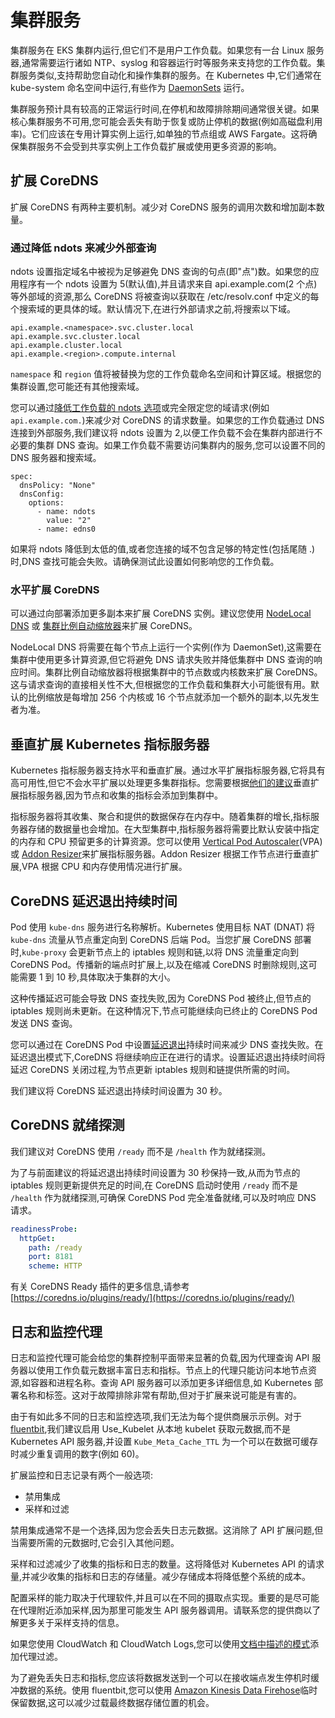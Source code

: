 # 集群服务

集群服务在 EKS 集群内运行,但它们不是用户工作负载。如果您有一台 Linux 服务器,通常需要运行诸如 NTP、syslog 和容器运行时等服务来支持您的工作负载。集群服务类似,支持帮助您自动化和操作集群的服务。在 Kubernetes 中,它们通常在 kube-system 命名空间中运行,有些作为 [DaemonSets](https://kubernetes.io/docs/concepts/workloads/controllers/daemonset/) 运行。

集群服务预计具有较高的正常运行时间,在停机和故障排除期间通常很关键。如果核心集群服务不可用,您可能会丢失有助于恢复或防止停机的数据(例如高磁盘利用率)。它们应该在专用计算实例上运行,如单独的节点组或 AWS Fargate。这将确保集群服务不会受到共享实例上工作负载扩展或使用更多资源的影响。

## 扩展 CoreDNS

扩展 CoreDNS 有两种主要机制。减少对 CoreDNS 服务的调用次数和增加副本数量。

### 通过降低 ndots 来减少外部查询

ndots 设置指定域名中被视为足够避免 DNS 查询的句点(即"点")数。如果您的应用程序有一个 ndots 设置为 5(默认值),并且请求来自 api.example.com(2 个点)等外部域的资源,那么 CoreDNS 将被查询以获取在 /etc/resolv.conf 中定义的每个搜索域的更具体的域。默认情况下,在进行外部请求之前,将搜索以下域。

```
api.example.<namespace>.svc.cluster.local
api.example.svc.cluster.local
api.example.cluster.local
api.example.<region>.compute.internal
```

`namespace` 和 `region` 值将被替换为您的工作负载命名空间和计算区域。根据您的集群设置,您可能还有其他搜索域。

您可以通过[降低工作负载的 ndots 选项](https://kubernetes.io/docs/concepts/services-networking/dns-pod-service/#pod-dns-config)或完全限定您的域请求(例如 `api.example.com.`)来减少对 CoreDNS 的请求数量。如果您的工作负载通过 DNS 连接到外部服务,我们建议将 ndots 设置为 2,以便工作负载不会在集群内部进行不必要的集群 DNS 查询。如果工作负载不需要访问集群内的服务,您可以设置不同的 DNS 服务器和搜索域。

```
spec:
  dnsPolicy: "None"
  dnsConfig:
    options:
      - name: ndots
        value: "2"
      - name: edns0
```

如果将 ndots 降低到太低的值,或者您连接的域不包含足够的特定性(包括尾随 .)时,DNS 查找可能会失败。请确保测试此设置如何影响您的工作负载。

### 水平扩展 CoreDNS

可以通过向部署添加更多副本来扩展 CoreDNS 实例。建议您使用 [NodeLocal DNS](https://kubernetes.io/docs/tasks/administer-cluster/nodelocaldns/) 或 [集群比例自动缩放器](https://github.com/kubernetes-sigs/cluster-proportional-autoscaler)来扩展 CoreDNS。

NodeLocal DNS 将需要在每个节点上运行一个实例(作为 DaemonSet),这需要在集群中使用更多计算资源,但它将避免 DNS 请求失败并降低集群中 DNS 查询的响应时间。集群比例自动缩放器将根据集群中的节点数或内核数来扩展 CoreDNS。这与请求查询的直接相关性不大,但根据您的工作负载和集群大小可能很有用。默认的比例缩放是每增加 256 个内核或 16 个节点就添加一个额外的副本,以先发生者为准。

## 垂直扩展 Kubernetes 指标服务器

Kubernetes 指标服务器支持水平和垂直扩展。通过水平扩展指标服务器,它将具有高可用性,但它不会水平扩展以处理更多集群指标。您需要根据[他们的建议](https://kubernetes-sigs.github.io/metrics-server/#scaling)垂直扩展指标服务器,因为节点和收集的指标会添加到集群中。

指标服务器将其收集、聚合和提供的数据保存在内存中。随着集群的增长,指标服务器存储的数据量也会增加。在大型集群中,指标服务器将需要比默认安装中指定的内存和 CPU 预留更多的计算资源。您可以使用 [Vertical Pod Autoscaler](https://github.com/kubernetes/autoscaler/tree/master/vertical-pod-autoscaler)(VPA)或 [Addon Resizer](https://github.com/kubernetes/autoscaler/tree/master/addon-resizer)来扩展指标服务器。Addon Resizer 根据工作节点进行垂直扩展,VPA 根据 CPU 和内存使用情况进行扩展。

## CoreDNS 延迟退出持续时间

Pod 使用 `kube-dns` 服务进行名称解析。Kubernetes 使用目标 NAT (DNAT) 将 `kube-dns` 流量从节点重定向到 CoreDNS 后端 Pod。当您扩展 CoreDNS 部署时,`kube-proxy` 会更新节点上的 iptables 规则和链,以将 DNS 流量重定向到 CoreDNS Pod。传播新的端点时扩展上,以及在缩减 CoreDNS 时删除规则,这可能需要 1 到 10 秒,具体取决于集群的大小。

这种传播延迟可能会导致 DNS 查找失败,因为 CoreDNS Pod 被终止,但节点的 iptables 规则尚未更新。在这种情况下,节点可能继续向已终止的 CoreDNS Pod 发送 DNS 查询。

您可以通过在 CoreDNS Pod 中设置[延迟退出](https://coredns.io/plugins/health/)持续时间来减少 DNS 查找失败。在延迟退出模式下,CoreDNS 将继续响应正在进行的请求。设置延迟退出持续时间将延迟 CoreDNS 关闭过程,为节点更新 iptables 规则和链提供所需的时间。

我们建议将 CoreDNS 延迟退出持续时间设置为 30 秒。

## CoreDNS 就绪探测

我们建议对 CoreDNS 使用 `/ready` 而不是 `/health` 作为就绪探测。

为了与前面建议的将延迟退出持续时间设置为 30 秒保持一致,从而为节点的 iptables 规则更新提供充足的时间,在 CoreDNS 启动时使用 `/ready` 而不是 `/health` 作为就绪探测,可确保 CoreDNS Pod 完全准备就绪,可以及时响应 DNS 请求。

```yaml
readinessProbe:
  httpGet:
    path: /ready
    port: 8181
    scheme: HTTP
```

有关 CoreDNS Ready 插件的更多信息,请参考 [https://coredns.io/plugins/ready/](https://coredns.io/plugins/ready/)

## 日志和监控代理

日志和监控代理可能会给您的集群控制平面带来显著的负载,因为代理查询 API 服务器以使用工作负载元数据丰富日志和指标。节点上的代理只能访问本地节点资源,如容器和进程名称。查询 API 服务器可以添加更多详细信息,如 Kubernetes 部署名称和标签。这对于故障排除非常有帮助,但对于扩展来说可能是有害的。

由于有如此多不同的日志和监控选项,我们无法为每个提供商展示示例。对于 [fluentbit](https://docs.fluentbit.io/manual/pipeline/filters/kubernetes),我们建议启用 Use_Kubelet 从本地 kubelet 获取元数据,而不是 Kubernetes API 服务器,并设置 `Kube_Meta_Cache_TTL` 为一个可以在数据可缓存时减少重复调用的数字(例如 60)。

扩展监控和日志记录有两个一般选项:

* 禁用集成
* 采样和过滤

禁用集成通常不是一个选择,因为您会丢失日志元数据。这消除了 API 扩展问题,但当需要所需的元数据时,它会引入其他问题。

采样和过滤减少了收集的指标和日志的数量。这将降低对 Kubernetes API 的请求量,并减少收集的指标和日志的存储量。减少存储成本将降低整个系统的成本。

配置采样的能力取决于代理软件,并且可以在不同的摄取点实现。重要的是尽可能在代理附近添加采样,因为那里可能发生 API 服务器调用。请联系您的提供商以了解更多关于采样支持的信息。

如果您使用 CloudWatch 和 CloudWatch Logs,您可以使用[文档中描述的模式](https://docs.aws.amazon.com/AmazonCloudWatch/latest/logs/FilterAndPatternSyntax.html)添加代理过滤。

为了避免丢失日志和指标,您应该将数据发送到一个可以在接收端点发生停机时缓冲数据的系统。使用 fluentbit,您可以使用 [Amazon Kinesis Data Firehose](https://docs.fluentbit.io/manual/pipeline/outputs/firehose)临时保留数据,这可以减少过载最终数据存储位置的机会。
